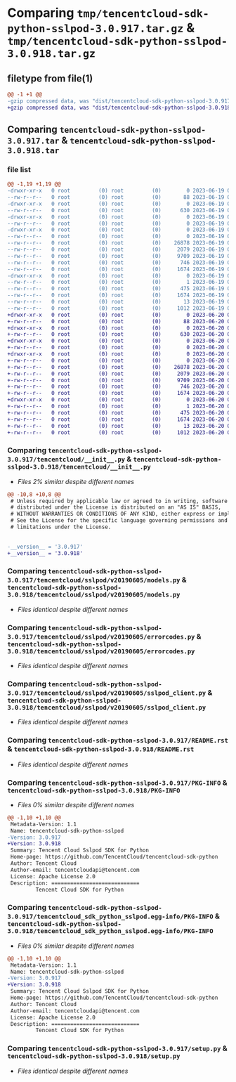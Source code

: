 # Comparing `tmp/tencentcloud-sdk-python-sslpod-3.0.917.tar.gz` & `tmp/tencentcloud-sdk-python-sslpod-3.0.918.tar.gz`

## filetype from file(1)

```diff
@@ -1 +1 @@
-gzip compressed data, was "dist/tencentcloud-sdk-python-sslpod-3.0.917.tar", last modified: Mon Jun 19 00:32:31 2023, max compression
+gzip compressed data, was "dist/tencentcloud-sdk-python-sslpod-3.0.918.tar", last modified: Tue Jun 20 02:47:41 2023, max compression
```

## Comparing `tencentcloud-sdk-python-sslpod-3.0.917.tar` & `tencentcloud-sdk-python-sslpod-3.0.918.tar`

### file list

```diff
@@ -1,19 +1,19 @@
-drwxr-xr-x   0 root         (0) root         (0)        0 2023-06-19 00:32:31.000000 tencentcloud-sdk-python-sslpod-3.0.917/
--rw-r--r--   0 root         (0) root         (0)       88 2023-06-19 00:32:31.000000 tencentcloud-sdk-python-sslpod-3.0.917/setup.cfg
-drwxr-xr-x   0 root         (0) root         (0)        0 2023-06-19 00:32:31.000000 tencentcloud-sdk-python-sslpod-3.0.917/tencentcloud/
--rw-r--r--   0 root         (0) root         (0)      630 2023-06-19 00:32:30.000000 tencentcloud-sdk-python-sslpod-3.0.917/tencentcloud/__init__.py
-drwxr-xr-x   0 root         (0) root         (0)        0 2023-06-19 00:32:31.000000 tencentcloud-sdk-python-sslpod-3.0.917/tencentcloud/sslpod/
--rw-r--r--   0 root         (0) root         (0)        0 2023-06-19 00:32:30.000000 tencentcloud-sdk-python-sslpod-3.0.917/tencentcloud/sslpod/__init__.py
-drwxr-xr-x   0 root         (0) root         (0)        0 2023-06-19 00:32:31.000000 tencentcloud-sdk-python-sslpod-3.0.917/tencentcloud/sslpod/v20190605/
--rw-r--r--   0 root         (0) root         (0)        0 2023-06-19 00:32:30.000000 tencentcloud-sdk-python-sslpod-3.0.917/tencentcloud/sslpod/v20190605/__init__.py
--rw-r--r--   0 root         (0) root         (0)    26878 2023-06-19 00:32:30.000000 tencentcloud-sdk-python-sslpod-3.0.917/tencentcloud/sslpod/v20190605/models.py
--rw-r--r--   0 root         (0) root         (0)     2079 2023-06-19 00:32:30.000000 tencentcloud-sdk-python-sslpod-3.0.917/tencentcloud/sslpod/v20190605/errorcodes.py
--rw-r--r--   0 root         (0) root         (0)     9709 2023-06-19 00:32:30.000000 tencentcloud-sdk-python-sslpod-3.0.917/tencentcloud/sslpod/v20190605/sslpod_client.py
--rw-r--r--   0 root         (0) root         (0)      746 2023-06-19 00:32:30.000000 tencentcloud-sdk-python-sslpod-3.0.917/README.rst
--rw-r--r--   0 root         (0) root         (0)     1674 2023-06-19 00:32:31.000000 tencentcloud-sdk-python-sslpod-3.0.917/PKG-INFO
-drwxr-xr-x   0 root         (0) root         (0)        0 2023-06-19 00:32:31.000000 tencentcloud-sdk-python-sslpod-3.0.917/tencentcloud_sdk_python_sslpod.egg-info/
--rw-r--r--   0 root         (0) root         (0)        1 2023-06-19 00:32:31.000000 tencentcloud-sdk-python-sslpod-3.0.917/tencentcloud_sdk_python_sslpod.egg-info/dependency_links.txt
--rw-r--r--   0 root         (0) root         (0)      475 2023-06-19 00:32:31.000000 tencentcloud-sdk-python-sslpod-3.0.917/tencentcloud_sdk_python_sslpod.egg-info/SOURCES.txt
--rw-r--r--   0 root         (0) root         (0)     1674 2023-06-19 00:32:31.000000 tencentcloud-sdk-python-sslpod-3.0.917/tencentcloud_sdk_python_sslpod.egg-info/PKG-INFO
--rw-r--r--   0 root         (0) root         (0)       13 2023-06-19 00:32:31.000000 tencentcloud-sdk-python-sslpod-3.0.917/tencentcloud_sdk_python_sslpod.egg-info/top_level.txt
--rw-r--r--   0 root         (0) root         (0)     1012 2023-06-19 00:32:30.000000 tencentcloud-sdk-python-sslpod-3.0.917/setup.py
+drwxr-xr-x   0 root         (0) root         (0)        0 2023-06-20 02:47:41.000000 tencentcloud-sdk-python-sslpod-3.0.918/
+-rw-r--r--   0 root         (0) root         (0)       88 2023-06-20 02:47:41.000000 tencentcloud-sdk-python-sslpod-3.0.918/setup.cfg
+drwxr-xr-x   0 root         (0) root         (0)        0 2023-06-20 02:47:41.000000 tencentcloud-sdk-python-sslpod-3.0.918/tencentcloud/
+-rw-r--r--   0 root         (0) root         (0)      630 2023-06-20 02:47:41.000000 tencentcloud-sdk-python-sslpod-3.0.918/tencentcloud/__init__.py
+drwxr-xr-x   0 root         (0) root         (0)        0 2023-06-20 02:47:41.000000 tencentcloud-sdk-python-sslpod-3.0.918/tencentcloud/sslpod/
+-rw-r--r--   0 root         (0) root         (0)        0 2023-06-20 02:47:41.000000 tencentcloud-sdk-python-sslpod-3.0.918/tencentcloud/sslpod/__init__.py
+drwxr-xr-x   0 root         (0) root         (0)        0 2023-06-20 02:47:41.000000 tencentcloud-sdk-python-sslpod-3.0.918/tencentcloud/sslpod/v20190605/
+-rw-r--r--   0 root         (0) root         (0)        0 2023-06-20 02:47:41.000000 tencentcloud-sdk-python-sslpod-3.0.918/tencentcloud/sslpod/v20190605/__init__.py
+-rw-r--r--   0 root         (0) root         (0)    26878 2023-06-20 02:47:41.000000 tencentcloud-sdk-python-sslpod-3.0.918/tencentcloud/sslpod/v20190605/models.py
+-rw-r--r--   0 root         (0) root         (0)     2079 2023-06-20 02:47:41.000000 tencentcloud-sdk-python-sslpod-3.0.918/tencentcloud/sslpod/v20190605/errorcodes.py
+-rw-r--r--   0 root         (0) root         (0)     9709 2023-06-20 02:47:41.000000 tencentcloud-sdk-python-sslpod-3.0.918/tencentcloud/sslpod/v20190605/sslpod_client.py
+-rw-r--r--   0 root         (0) root         (0)      746 2023-06-20 02:47:41.000000 tencentcloud-sdk-python-sslpod-3.0.918/README.rst
+-rw-r--r--   0 root         (0) root         (0)     1674 2023-06-20 02:47:41.000000 tencentcloud-sdk-python-sslpod-3.0.918/PKG-INFO
+drwxr-xr-x   0 root         (0) root         (0)        0 2023-06-20 02:47:41.000000 tencentcloud-sdk-python-sslpod-3.0.918/tencentcloud_sdk_python_sslpod.egg-info/
+-rw-r--r--   0 root         (0) root         (0)        1 2023-06-20 02:47:41.000000 tencentcloud-sdk-python-sslpod-3.0.918/tencentcloud_sdk_python_sslpod.egg-info/dependency_links.txt
+-rw-r--r--   0 root         (0) root         (0)      475 2023-06-20 02:47:41.000000 tencentcloud-sdk-python-sslpod-3.0.918/tencentcloud_sdk_python_sslpod.egg-info/SOURCES.txt
+-rw-r--r--   0 root         (0) root         (0)     1674 2023-06-20 02:47:41.000000 tencentcloud-sdk-python-sslpod-3.0.918/tencentcloud_sdk_python_sslpod.egg-info/PKG-INFO
+-rw-r--r--   0 root         (0) root         (0)       13 2023-06-20 02:47:41.000000 tencentcloud-sdk-python-sslpod-3.0.918/tencentcloud_sdk_python_sslpod.egg-info/top_level.txt
+-rw-r--r--   0 root         (0) root         (0)     1012 2023-06-20 02:47:41.000000 tencentcloud-sdk-python-sslpod-3.0.918/setup.py
```

### Comparing `tencentcloud-sdk-python-sslpod-3.0.917/tencentcloud/__init__.py` & `tencentcloud-sdk-python-sslpod-3.0.918/tencentcloud/__init__.py`

 * *Files 2% similar despite different names*

```diff
@@ -10,8 +10,8 @@
 # Unless required by applicable law or agreed to in writing, software
 # distributed under the License is distributed on an "AS IS" BASIS,
 # WITHOUT WARRANTIES OR CONDITIONS OF ANY KIND, either express or implied.
 # See the License for the specific language governing permissions and
 # limitations under the License.
 
 
-__version__ = '3.0.917'
+__version__ = '3.0.918'
```

### Comparing `tencentcloud-sdk-python-sslpod-3.0.917/tencentcloud/sslpod/v20190605/models.py` & `tencentcloud-sdk-python-sslpod-3.0.918/tencentcloud/sslpod/v20190605/models.py`

 * *Files identical despite different names*

### Comparing `tencentcloud-sdk-python-sslpod-3.0.917/tencentcloud/sslpod/v20190605/errorcodes.py` & `tencentcloud-sdk-python-sslpod-3.0.918/tencentcloud/sslpod/v20190605/errorcodes.py`

 * *Files identical despite different names*

### Comparing `tencentcloud-sdk-python-sslpod-3.0.917/tencentcloud/sslpod/v20190605/sslpod_client.py` & `tencentcloud-sdk-python-sslpod-3.0.918/tencentcloud/sslpod/v20190605/sslpod_client.py`

 * *Files identical despite different names*

### Comparing `tencentcloud-sdk-python-sslpod-3.0.917/README.rst` & `tencentcloud-sdk-python-sslpod-3.0.918/README.rst`

 * *Files identical despite different names*

### Comparing `tencentcloud-sdk-python-sslpod-3.0.917/PKG-INFO` & `tencentcloud-sdk-python-sslpod-3.0.918/PKG-INFO`

 * *Files 0% similar despite different names*

```diff
@@ -1,10 +1,10 @@
 Metadata-Version: 1.1
 Name: tencentcloud-sdk-python-sslpod
-Version: 3.0.917
+Version: 3.0.918
 Summary: Tencent Cloud Sslpod SDK for Python
 Home-page: https://github.com/TencentCloud/tencentcloud-sdk-python
 Author: Tencent Cloud
 Author-email: tencentcloudapi@tencent.com
 License: Apache License 2.0
 Description: ============================
         Tencent Cloud SDK for Python
```

### Comparing `tencentcloud-sdk-python-sslpod-3.0.917/tencentcloud_sdk_python_sslpod.egg-info/PKG-INFO` & `tencentcloud-sdk-python-sslpod-3.0.918/tencentcloud_sdk_python_sslpod.egg-info/PKG-INFO`

 * *Files 0% similar despite different names*

```diff
@@ -1,10 +1,10 @@
 Metadata-Version: 1.1
 Name: tencentcloud-sdk-python-sslpod
-Version: 3.0.917
+Version: 3.0.918
 Summary: Tencent Cloud Sslpod SDK for Python
 Home-page: https://github.com/TencentCloud/tencentcloud-sdk-python
 Author: Tencent Cloud
 Author-email: tencentcloudapi@tencent.com
 License: Apache License 2.0
 Description: ============================
         Tencent Cloud SDK for Python
```

### Comparing `tencentcloud-sdk-python-sslpod-3.0.917/setup.py` & `tencentcloud-sdk-python-sslpod-3.0.918/setup.py`

 * *Files identical despite different names*

